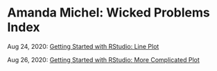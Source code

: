 # Amanda Michel: Wicked Problems Index

Aug 24, 2020: [Getting Started with RStudio: Line Plot](firstplot.md)

Aug 26, 2020: [Getting Started with RStudio: More Complicated Plot](complexplot.md)
